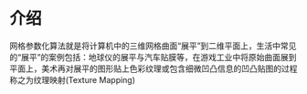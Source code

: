 # 介绍

网格参数化算法就是将计算机中的三维网格曲面“展平”到二维平面上，生活中常见的“展平”的案例包括：地球仪的展平与汽车贴膜等，在游戏工业中将原始曲面展到平面上，美术再对展平的图形贴上色彩纹理或包含细微凹凸信息的凹凸贴图的过程称之为纹理映射(Texture Mapping)
